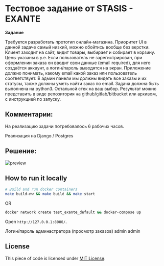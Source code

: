 # Тестовое задание от STASIS - EXANTE

**Задание**

Требуется разработать прототип онлайн-магазина. Приоритет UI в данной задаче самый низкий, можно обойтись вообще без верстки.
Клиент заходит на сайт, видит товары, выбирает и собирает в корзину. Цены указаны в у.е. Если пользователь не зарегистрирован, при оформлении заказа он вводит свои данные (email required), для него создаётся аккаунт, а логин/пароль выводятся на экран.
Приложение должно понимать, какому email какой заказ или пользователь соответствует. В админ панели мы должны видеть все заказы и их статусы, также должны уметь найти заказ по email.
Задача должна быть выполнена на python3. Остальной стек на ваш выбор. Результат можно представить в виде репозитория на github/gitlab/bitbucket или архивом, с инструкцией по запуску.​

## Комментарии:
На реализацию задачи потребовалось 6 рабочих часов.

Реализация на Django / Postgres

## Решение:

![preview](/doc/web-run.gif)

## How to run it locally

```bash
# Build and run docker containers
make build-nw && make build && make start
```
OR
```bash
docker network create test_exante_default && docker-compose up
```

Open `http://127.0.0.1:8000/`.

Логин/пароль админастратора (просмотр заказов)
admin
admin

## License
This piece of code is licensed under [MIT License](/LICENSE).
